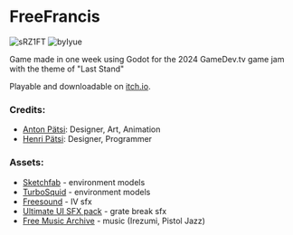 # FreeFrancis

![sRZ1FT](https://github.com/henpatsi/FreeFrancis/assets/49587535/363b226f-b6a1-43dd-8b3d-a9c25cde1192)
![byIyue](https://github.com/henpatsi/FreeFrancis/assets/49587535/59c59c89-f88c-4230-a8f8-a18e5bb4a3dc)

Game made in one week using Godot for the 2024 GameDev.tv game jam with the theme of "Last Stand"

Playable and downloadable on [itch.io](https://tupperwarefan.itch.io/freefrancis).

### Credits:
 - [Anton Pätsi](https://github.com/themrpatsi): Designer, Art, Animation
 - [Henri Pätsi](https://github.com/henpatsi): Designer, Programmer

### Assets:
 - [Sketchfab](https://sketchfab.com/) - environment models
 - [TurboSquid](https://www.turbosquid.com/) - environment models
 - [Freesound](https://freesound.org/) - IV sfx
 - [Ultimate UI SFX pack](https://jdsherbert.itch.io/ultimate-ui-sfx-pack) - grate break sfx
 - [Free Music Archive](https://freemusicarchive.org/) - music (Irezumi, Pistol Jazz)
